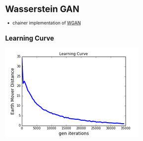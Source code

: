 # Wasserstein GAN 

- chainer implementation of [WGAN](https://arxiv.org/abs/1701.07875)

## Learning Curve

![prior](https://raw.githubusercontent.com/fukuta0614/chainer-image-generation/master/image/learning_curve.png)


